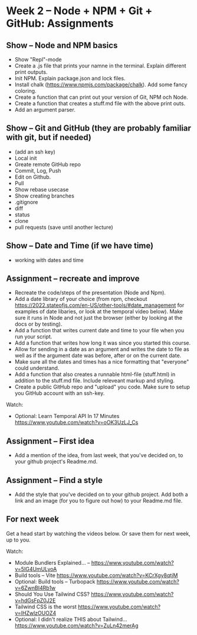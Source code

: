 # Week 2 – Node + NPM + Git + GitHub: Assignments

## Show – Node and NPM basics

* Show "Repl"-mode
* Create a .js file that prints your namne in the terminal. Explain different
  print outputs.
* Init NPM. Explain package.json and lock files.
* Install chalk (https://www.npmjs.com/package/chalk). Add some fancy coloring.
* Create a function that can print out your version of Git, NPM och Node.
* Create a function that creates a stuff.md file with the above print outs.
* Add an argument parser.

## Show – Git and GitHub (they are probably familiar with git, but if needed)

* (add an ssh key)
* Local init
* Greate remote GitHub repo
* Commit, Log, Push
* Edit on Github.
* Pull
* Show rebase usecase
* Show creating branches
* .gitignore
* diff
* status
* clone
* pull requests (save until another lecture)

## Show – Date and Time (if we have time)

* working with dates and time

## Assignment – recreate and improve

* Recreate the code/steps of the presentation (Node and Npm).
* Add a date library of your choice (from npm, checkout
  https://2022.stateofjs.com/en-US/other-tools/#date_management for examples of
  date libaries, or look at the temporal video below). Make sure it runs in
  Node and not just the browser (either by looking at the docs or by testing).
* Add a function that writes current date and time to your file when you run
  your script.
* Add a function that writes how long it was since you started this course.
* Allow for sending in a date as an argument and writes the date to file as well
  as if the argument date was before, after or on the current date.
* Make sure all the dates and times has a nice formatting that "everyone" could
  understand.
* Add a function that also creates a runnable html-file (stuff.html) in addition
  to the stuff.md file. Include releveant markup and styling.
* Create a public GitHub repo and "upload" you code. Make sure to setup you
  GitHub account with an ssh-key.

Watch:
* Optional: Learn Temporal API In 17 Minutes
  https://www.youtube.com/watch?v=oOK3UzLJ_Cs

## Assignment – First idea

* Add a mention of the idea, from last week, that you've decided on, to your
  github project's Readme.md.

## Assignment – Find a style

* Add the style that you've decided on to your github project. Add both a link
  and an image (for you to figure out how) to your Readme.md file.

## For next week

Get a head start by watching the videos below. Or save them for next week, up to
you.

Watch:

* Module Bundlers Explained... – https://www.youtube.com/watch?v=5IG4UmULyoA
* Build tools – Vite https://www.youtube.com/watch?v=KCrXgy8qtjM
* Optional: Build tools – Turbopack https://www.youtube.com/watch?v=6ZwnBI4Rb1w
* Should You Use Tailwind CSS?  https://www.youtube.com/watch?v=hdGsFpZ0J2E
* Tailwind CSS is the worst https://www.youtube.com/watch?v=lHZwlzOUOZ4
* Optional: I didn't realize THIS about Tailwind...
  https://www.youtube.com/watch?v=ZuLn42merAg
